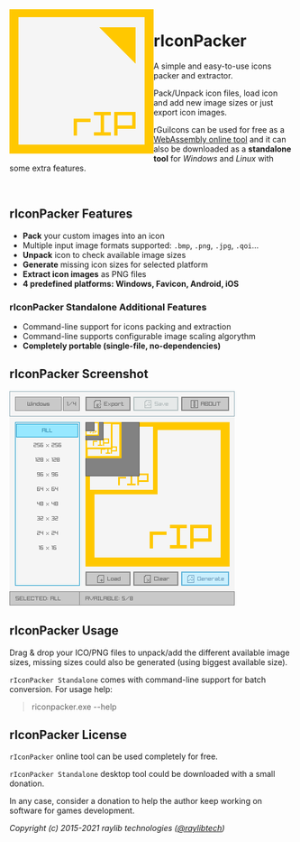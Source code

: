 <img align="left" src="logo/riconpacker_256x256.png" width=256>

# rIconPacker

A simple and easy-to-use icons packer and extractor.

Pack/Unpack icon files, load icon and add new image sizes or just export icon images. 

rGuiIcons can be used for free as a [WebAssembly online tool](https://raylibtech.itch.io/riconpacker) and it can also be downloaded as a **standalone tool** for _Windows_ and _Linux_ with some extra features.

<br>

## rIconPacker Features

 - **Pack** your custom images into an icon
 - Multiple input image formats supported: `.bmp`, `.png`, `.jpg`, `.qoi`...
 - **Unpack** icon to check available image sizes
 - **Generate** missing icon sizes for selected platform
 - **Extract icon images** as PNG files
 - **4 predefined platforms: Windows, Favicon, Android, iOS**

### rIconPacker Standalone Additional Features

 - Command-line support for icons packing and extraction
 - Command-line supports configurable image scaling algorythm
 - **Completely portable (single-file, no-dependencies)**

## rIconPacker Screenshot

![rIconPacker](screenshots/riconpacker_v100_shot02.png)

## rIconPacker Usage

Drag & drop your ICO/PNG files to unpack/add the different available image sizes, missing sizes could also be generated (using biggest available size).

`rIconPacker Standalone` comes with command-line support for batch conversion. For usage help:

 > riconpacker.exe --help

## rIconPacker License

`rIconPacker` online tool can be used completely for free.

`rIconPacker Standalone` desktop tool could be downloaded with a small donation. 

In any case, consider a donation to help the author keep working on software for games development.

*Copyright (c) 2015-2021 raylib technologies ([@raylibtech](https://twitter.com/raylibtech))*
